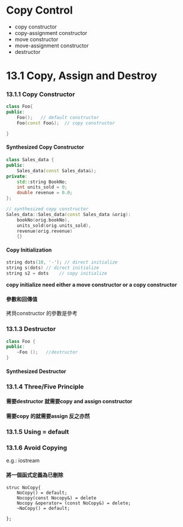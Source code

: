 # Copy Control
- copy constructor
- copy-assignment constructor
- move constructor
- move-assignment constructor
- destructor
# 13.1 Copy, Assign and Destroy
### 13.1.1 Copy Constructor
```cpp
class Foo{
public: 
    Foo();   // default constructor
    Foo(const Foo&);  // copy constructor

}
```
#### Synthesized Copy Constructor
```cpp
class Sales_data {
public:
    Sales_data(const Sales_data&);
private:
    std::string BookNo;
    int units_sold = 0;
    double revenue = 0.0;
};

// synthesized copy constructor
Sales_data::Sales_data(const Sales_data &orig):
    bookNo(orig.bookNo), 
    units_sold(orig.units_sold), 
    revenue(orig.revenue)
    {}
```
#### Copy Initialization
```cpp
string dots(10, '-'); // direct initialize
string s(dots) // direct initialize
string s2 = dots    // copy initialize

```

**copy initialize need either a move constructor or a copy constructor**
#### 參數和回傳值
拷貝constructor 的參數是參考
### 13.1.3 Destructor
```cpp
class Foo {
public:
    ~Foo ();   //destructor
}
```
#### Synthesized Destructor
### 13.1.4 Three/Five Principle
#### 需要destructor 就需要copy and assign constructor
#### 需要copy 的就需要assign 反之亦然
### 13.1.5 Using = default
### 13.1.6 Avoid Copying
e.g.: iostream
#### 將一個函式定義為已刪除
```cpp'
struc NoCopy{
    NoCopy() = default;
    Nocopy(const Nocopy&) = delete
    Nocopy &operator= (const NoCopy&) = delete;
    ~NoCopy() = default;

};


